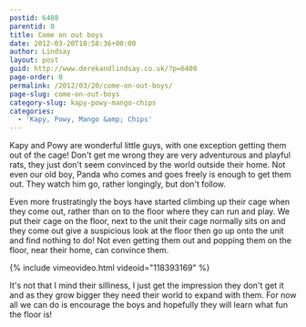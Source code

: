 ```yaml
---
postid: 6408
parentid: 0
title: Come on out boys
date: 2012-03-20T10:58:36+00:00
author: Lindsay
layout: post
guid: http://www.derekandlindsay.co.uk/?p=6408
page-order: 0
permalink: /2012/03/20/come-on-out-boys/
page-slug: come-on-out-boys
category-slug: kapy-powy-mango-chips
categories:
  - 'Kapy, Powy, Mango &amp; Chips'
---
```

Kapy and Powy are wonderful little guys, with one exception getting them out of the cage! Don't get me wrong they are very adventurous and playful rats, they just don't seem convinced by the world outside their home. Not even our old boy, Panda who comes and goes freely is enough to get them out. They watch him go, rather longingly, but don't follow.

Even more frustratingly the boys have started climbing up their cage when they come out, rather than on to the floor where they can run and play. We put their cage on the floor, next to the unit their cage normally sits on and they come out give a suspicious look at the floor then go up onto the unit and find nothing to do! Not even getting them out and popping them on the floor, near their home, can convince them.

{% include vimeovideo.html videoid="118393169" %}

It's not that I mind their silliness, I just get the impression they don't get it and as they grow bigger they need their world to expand with them. For now all we can do is encourage the boys and hopefully they will learn what fun the floor is!